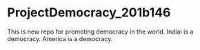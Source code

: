 # ProjectDemocracy_201b146
This is new repo for promoting democracy in the world.
Indiai is a democracy.
America is a democracy.

